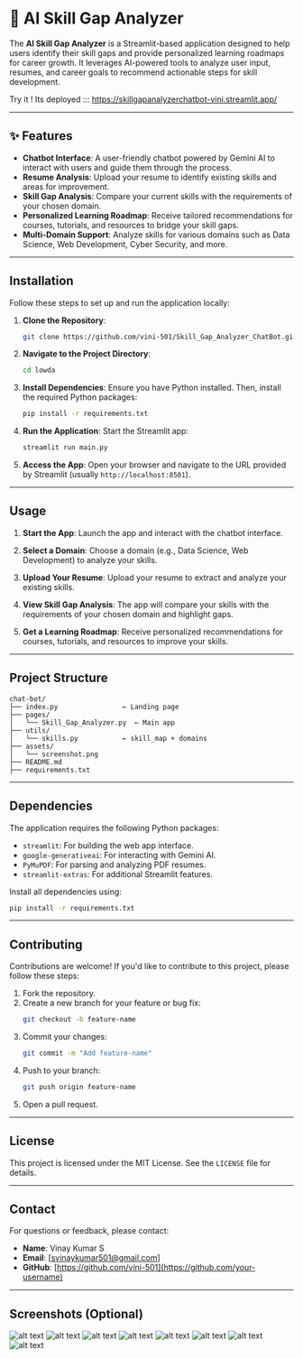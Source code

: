 # 🚀 AI Skill Gap Analyzer

The **AI Skill Gap Analyzer** is a Streamlit-based application designed to help users identify their skill gaps and provide personalized learning roadmaps for career growth. It leverages AI-powered tools to analyze user input, resumes, and career goals to recommend actionable steps for skill development.

Try it !
Its deployed ::: https://skillgapanalyzerchatbot-vini.streamlit.app/

---

## ✨ Features

- **Chatbot Interface**: A user-friendly chatbot powered by Gemini AI to interact with users and guide them through the process.
- **Resume Analysis**: Upload your resume to identify existing skills and areas for improvement.
- **Skill Gap Analysis**: Compare your current skills with the requirements of your chosen domain.
- **Personalized Learning Roadmap**: Receive tailored recommendations for courses, tutorials, and resources to bridge your skill gaps.
- **Multi-Domain Support**: Analyze skills for various domains such as Data Science, Web Development, Cyber Security, and more.

---

## Installation

Follow these steps to set up and run the application locally:

1. **Clone the Repository**:

   ```bash
   git clone https://github.com/vini-501/Skill_Gap_Analyzer_ChatBot.git
   ```

2. **Navigate to the Project Directory**:

   ```bash
   cd lowda
   ```

3. **Install Dependencies**:
   Ensure you have Python installed. Then, install the required Python packages:

   ```bash
   pip install -r requirements.txt
   ```

4. **Run the Application**:
   Start the Streamlit app:

   ```bash
   streamlit run main.py
   ```

5. **Access the App**:
   Open your browser and navigate to the URL provided by Streamlit (usually `http://localhost:8501`).

---

## Usage

1. **Start the App**:
   Launch the app and interact with the chatbot interface.
2. **Select a Domain**:
   Choose a domain (e.g., Data Science, Web Development) to analyze your skills.

3. **Upload Your Resume**:
   Upload your resume to extract and analyze your existing skills.

4. **View Skill Gap Analysis**:
   The app will compare your skills with the requirements of your chosen domain and highlight gaps.

5. **Get a Learning Roadmap**:
   Receive personalized recommendations for courses, tutorials, and resources to improve your skills.

---

## Project Structure

```
chat-bot/
├── index.py                ← Landing page
├── pages/
│   └── Skill_Gap_Analyzer.py  ← Main app
├── utils/
│   └── skills.py           ← skill_map + domains
├── assets/
│   └── screenshot.png
├── README.md
├── requirements.txt

```

---

## Dependencies

The application requires the following Python packages:

- `streamlit`: For building the web app interface.
- `google-generativeai`: For interacting with Gemini AI.
- `PyMuPDF`: For parsing and analyzing PDF resumes.
- `streamlit-extras`: For additional Streamlit features.

Install all dependencies using:

```bash
pip install -r requirements.txt
```

---

## Contributing

Contributions are welcome! If you'd like to contribute to this project, please follow these steps:

1. Fork the repository.
2. Create a new branch for your feature or bug fix:
   ```bash
   git checkout -b feature-name
   ```
3. Commit your changes:
   ```bash
   git commit -m "Add feature-name"
   ```
4. Push to your branch:
   ```bash
   git push origin feature-name
   ```
5. Open a pull request.

---

## License

This project is licensed under the MIT License. See the `LICENSE` file for details.

---

## Contact

For questions or feedback, please contact:

- **Name**: Vinay Kumar S
- **Email**: [svinaykumar501@gmail.com]
- **GitHub**: [https://github.com/vini-501](https://github.com/your-username)

---

## Screenshots (Optional)

![alt text](assets/image.png)
![alt text](assets/image-1.png)
![alt text](assets/image-2.png)
![alt text](assets/image-3.png)
![alt text](assets/image-4.png)
![alt text](assets/image-5.png)
![alt text](assets/image-6.png)
![alt text](assets/image-7.png)

